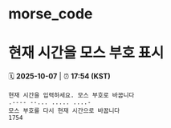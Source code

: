 # morse_code
# 현재 시간을 모스 부호 표시
<!-- MORSE_TIME_START -->
🗓️ **2025-10-07** | ⏰ **17:54 (KST)**

```
현재 시간을 입력하세요. 모스 부호로 바꿉니다
.---- --... ..... ....-
모스 부호를 다시 현재 시간으로 바꿉니다
1754
```
<!-- MORSE_TIME_END -->
